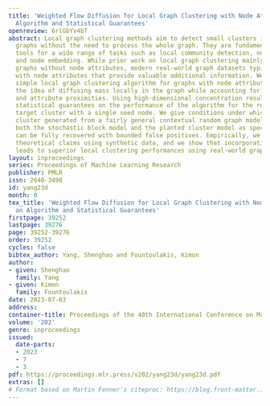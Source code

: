 ```yaml
---
title: 'Weighted Flow Diffusion for Local Graph Clustering with Node Attributes: an
  Algorithm and Statistical Guarantees'
openreview: 6rlGbYv4bT
abstract: Local graph clustering methods aim to detect small clusters in very large
  graphs without the need to process the whole graph. They are fundamental and scalable
  tools for a wide range of tasks such as local community detection, node ranking
  and node embedding. While prior work on local graph clustering mainly focuses on
  graphs without node attributes, modern real-world graph datasets typically come
  with node attributes that provide valuable additional information. We present a
  simple local graph clustering algorithm for graphs with node attributes, based on
  the idea of diffusing mass locally in the graph while accounting for both structural
  and attribute proximities. Using high-dimensional concentration results, we provide
  statistical guarantees on the performance of the algorithm for the recovery of a
  target cluster with a single seed node. We give conditions under which a target
  cluster generated from a fairly general contextual random graph model, which includes
  both the stochastic block model and the planted cluster model as special cases,
  can be fully recovered with bounded false positives. Empirically, we validate all
  theoretical claims using synthetic data, and we show that incorporating node attributes
  leads to superior local clustering performances using real-world graph datasets.
layout: inproceedings
series: Proceedings of Machine Learning Research
publisher: PMLR
issn: 2640-3498
id: yang23d
month: 0
tex_title: 'Weighted Flow Diffusion for Local Graph Clustering with Node Attributes:
  an Algorithm and Statistical Guarantees'
firstpage: 39252
lastpage: 39276
page: 39252-39276
order: 39252
cycles: false
bibtex_author: Yang, Shenghao and Fountoulakis, Kimon
author:
- given: Shenghao
  family: Yang
- given: Kimon
  family: Fountoulakis
date: 2023-07-03
address: 
container-title: Proceedings of the 40th International Conference on Machine Learning
volume: '202'
genre: inproceedings
issued:
  date-parts:
  - 2023
  - 7
  - 3
pdf: https://proceedings.mlr.press/v202/yang23d/yang23d.pdf
extras: []
# Format based on Martin Fenner's citeproc: https://blog.front-matter.io/posts/citeproc-yaml-for-bibliographies/
---
```


